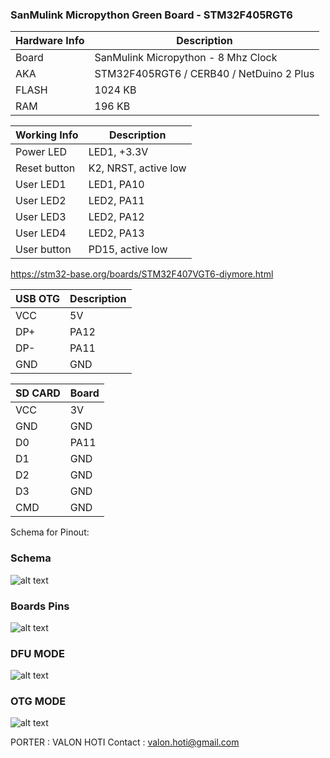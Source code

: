 ### SanMulink Micropython Green Board - STM32F405RGT6

|Hardware Info| Description|
|------|------|
|Board|SanMulink Micropython - 8 Mhz Clock|
|AKA|STM32F405RGT6 / CERB40 / NetDuino 2 Plus|
|FLASH| 1024 KB |
|RAM| 196 KB |

|Working Info| Description|
|------|------|
|Power LED| LED1, +3.3V |
|Reset button| K2, NRST, active low |
|User LED1| LED1, PA10 |
|User LED2| LED2, PA11 |
|User LED3| LED2, PA12 |
|User LED4| LED2, PA13 |
|User button|  PD15, active low |

https://stm32-base.org/boards/STM32F407VGT6-diymore.html

|USB OTG| Description|
|------|------|
|VCC   | 5V  |
|DP+   | PA12|
|DP-   | PA11|
|GND   | GND |

|SD CARD| Board|
|------|------|
|VCC   | 3V  |
|GND   | GND |
|D0    | PA11|
|D1    | GND |
|D2    | GND |
|D3    | GND |
|CMD   | GND |

Schema for Pinout:
### Schema 
![alt text](https://github.com/valoni/netmf-interpreter4x/blob/master/SanMulink_Micropython/SanMulink_Schema.png "Schema")

### Boards Pins
![alt text](https://github.com/valoni/netmf-interpreter4x/blob/master/DIYMORE_STM32_407/pinout.jpg "Pinout")

### DFU MODE 
![alt text](https://github.com/valoni/netmf-interpreter4x/blob/master/DIYMORE_STM32_407/DFU_Mode.jpg "DFU Mode")

### OTG MODE 
![alt text](https://github.com/valoni/netmf-interpreter4x/blob/master/DIYMORE_STM32_407/OTG_MODE.jpg "OTG Mode")

PORTER : VALON HOTI
Contact : valon.hoti@gmail.com 
